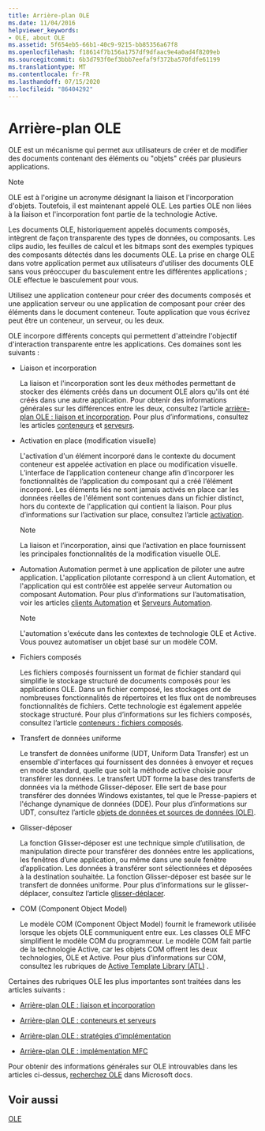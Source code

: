 ```yaml
---
title: Arrière-plan OLE
ms.date: 11/04/2016
helpviewer_keywords:
- OLE, about OLE
ms.assetid: 5f654eb5-66b1-40c9-9215-bb85356a67f8
ms.openlocfilehash: f18614f7b156a1757df9dfaac9e4a0ad4f8209eb
ms.sourcegitcommit: 6b3d793f0ef3bbb7eefaf9f372ba570fdfe61199
ms.translationtype: MT
ms.contentlocale: fr-FR
ms.lasthandoff: 07/15/2020
ms.locfileid: "86404292"
---
```

# <a name="ole-background"></a>Arrière-plan OLE

OLE est un mécanisme qui permet aux utilisateurs de créer et de modifier des documents contenant des éléments ou "objets" créés par plusieurs applications.

> [!NOTE]
> OLE est à l'origine un acronyme désignant la liaison et l'incorporation d'objets. Toutefois, il est maintenant appelé OLE. Les parties OLE non liées à la liaison et l'incorporation font partie de la technologie Active.

Les documents OLE, historiquement appelés documents composés, intègrent de façon transparente des types de données, ou composants. Les clips audio, les feuilles de calcul et les bitmaps sont des exemples typiques des composants détectés dans les documents OLE. La prise en charge OLE dans votre application permet aux utilisateurs d'utiliser des documents OLE sans vous préoccuper du basculement entre les différentes applications ; OLE effectue le basculement pour vous.

Utilisez une application conteneur pour créer des documents composés et une application serveur ou une application de composant pour créer des éléments dans le document conteneur. Toute application que vous écrivez peut être un conteneur, un serveur, ou les deux.

OLE incorpore différents concepts qui permettent d'atteindre l'objectif d'interaction transparente entre les applications. Ces domaines sont les suivants :

- Liaison et incorporation

   La liaison et l'incorporation sont les deux méthodes permettant de stocker des éléments créés dans un document OLE alors qu'ils ont été créés dans une autre application. Pour obtenir des informations générales sur les différences entre les deux, consultez l’article [arrière-plan OLE : liaison et incorporation](ole-background-linking-and-embedding.md). Pour plus d’informations, consultez les articles [conteneurs](containers.md) et [serveurs](servers.md).

- Activation en place (modification visuelle)

   L'activation d'un élément incorporé dans le contexte du document conteneur est appelée activation en place ou modification visuelle. L’interface de l’application conteneur change afin d’incorporer les fonctionnalités de l’application du composant qui a créé l’élément incorporé. Les éléments liés ne sont jamais activés en place car les données réelles de l'élément sont contenues dans un fichier distinct, hors du contexte de l'application qui contient la liaison. Pour plus d’informations sur l’activation sur place, consultez l’article [activation](activation-cpp.md).

   > [!NOTE]
   > La liaison et l’incorporation, ainsi que l’activation en place fournissent les principales fonctionnalités de la modification visuelle OLE.

- Automation Automation permet à une application de piloter une autre application. L'application pilotante correspond à un client Automation, et l'application qui est contrôlée est appelée serveur Automation ou composant Automation. Pour plus d’informations sur l’automatisation, voir les articles [clients Automation](automation-clients.md) et [Serveurs Automation](automation-servers.md).

   > [!NOTE]
   > L'automation s'exécute dans les contextes de technologie OLE et Active. Vous pouvez automatiser un objet basé sur un modèle COM.

- Fichiers composés

   Les fichiers composés fournissent un format de fichier standard qui simplifie le stockage structuré de documents composés pour les applications OLE. Dans un fichier composé, les stockages ont de nombreuses fonctionnalités de répertoires et les flux ont de nombreuses fonctionnalités de fichiers. Cette technologie est également appelée stockage structuré. Pour plus d’informations sur les fichiers composés, consultez l’article [conteneurs : fichiers composés](containers-compound-files.md).

- Transfert de données uniforme

   Le transfert de données uniforme (UDT, Uniform Data Transfer) est un ensemble d'interfaces qui fournissent des données à envoyer et reçues en mode standard, quelle que soit la méthode active choisie pour transférer les données. Le transfert UDT forme la base des transferts de données via la méthode Glisser-déposer. Elle sert de base pour transférer des données Windows existantes, tel que le Presse-papiers et l'échange dynamique de données (DDE). Pour plus d’informations sur UDT, consultez l’article [objets de données et sources de données (OLE)](data-objects-and-data-sources-ole.md).

- Glisser-déposer

   La fonction Glisser-déposer est une technique simple d’utilisation, de manipulation directe pour transférer des données entre les applications, les fenêtres d’une application, ou même dans une seule fenêtre d’application. Les données à transférer sont sélectionnées et déposées à la destination souhaitée. La fonction Glisser-déposer est basée sur le transfert de données uniforme. Pour plus d’informations sur le glisser-déplacer, consultez l’article [glisser-déplacer](drag-and-drop-ole.md).

- COM (Component Object Model)

   Le modèle COM (Component Object Model) fournit le framework utilisée lorsque les objets OLE communiquent entre eux. Les classes OLE MFC simplifient le modèle COM du programmeur. Le modèle COM fait partie de la technologie Active, car les objets COM offrent les deux technologies, OLE et Active. Pour plus d’informations sur COM, consultez les rubriques de [Active Template Library (ATL)](../atl/active-template-library-atl-concepts.md) .

Certaines des rubriques OLE les plus importantes sont traitées dans les articles suivants :

- [Arrière-plan OLE : liaison et incorporation](ole-background-linking-and-embedding.md)

- [Arrière-plan OLE : conteneurs et serveurs](ole-background-containers-and-servers.md)

- [Arrière-plan OLE : stratégies d'implémentation](ole-background-implementation-strategies.md)

- [Arrière-plan OLE : implémentation MFC](ole-background-mfc-implementation.md)

Pour obtenir des informations générales sur OLE introuvables dans les articles ci-dessus, [recherchez OLE](https://docs.microsoft.com/search/?terms=ole) dans Microsoft docs.

## <a name="see-also"></a>Voir aussi

[OLE](ole-in-mfc.md)
